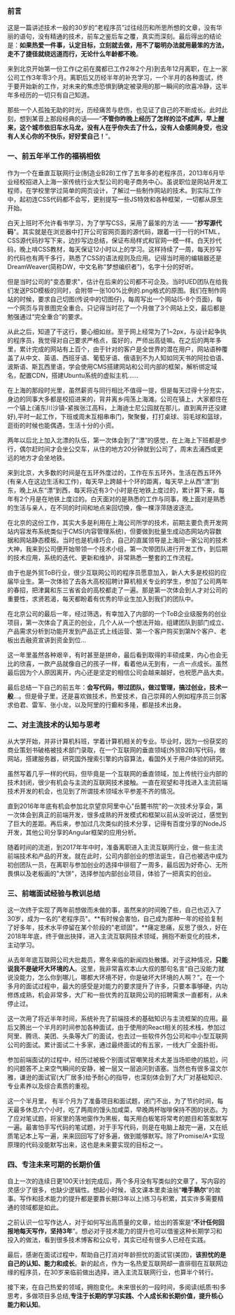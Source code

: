 ###     前言  
  
  
  
这是一篇讲述技术一般的30岁的“老程序员”过往经历和所思所想的文章，没有华丽的语句，没有精通的技术，前车之鉴后车之覆，真实而深刻。最后得出的结论是：**如果热爱一件事，认定目标，立刻就去做，用不了聪明办法就用最笨的方法，走不了捷径就绕远道而行，无论什么年龄都不晚**。
  
来到北京开始第一份工作(之前在魔都已工作2年2个月)到去年12月离职，在上一家公司工作3年零3个月。离职后又历经半年的补充学习，一个半月的各种面试，终于要开始新的工作，对未来的焦虑恐惧到确定被录用的那一瞬间的欣喜冷静，这半年多经历的一切只有自己知道。
  
那些一个人孤独无助的时光，历经痛苦与悲伤，也见证了自己的不断成长。此时此刻，想到某音上那段经典的话——“**不管你昨晚上经历了怎样的泣不成声，早上醒来，这个城市依旧车水马龙，没有人在乎你失去了什么，没有人会感同身受，也没有人关心你的不快乐，好好爱自己！**”。
  
###     一、前五年半工作的福祸相依 
  
  
  
作为一个在垂直互联网行业(制造业B2B)工作了五年多的老程序员，2013年6月毕业经校招进入上海一家传统行业大型公司的电子商务中心。虽说职位是网站开发工程师，在学校里学过简单的网页设计，了解过一些制作网站的技术。到实际工作中，起初连CSS代码都不会写，更别提写一些JS特效和各种框架，一切都从原生开始。
  
白天上班时不允许看书学习，为了学写CSS，采用了最笨的方法 —— "**抄写源代码**"。其实就是在浏览器中打开公司官网页面的源代码，跟着一行一行的HTML，CSS源代码抄写下来，边抄写边总结，保证布局样式和官网一模一样。白天抄代码，晚上啃CSS教材，每天保证12小时以上的学习。这样持续了一周，每天抄写的代码也有两千多行，熟悉了CSS的语法规则及应用。记得当时用的编辑器还是DreamWeaver(简称DW，中文名称"梦想编织者")，名字十分的好听。
  
但是当时公司的"变态要求"，估计在后来的公司都不可企及。当时UED团队在给我们发送PSD模板的同时，会附带一张100%比例的.png格式的原图。我们在制作网站的时候，要求自己切图(传说中的切图仔)，每周写出一个网站(5-8个页面)，每一个网页与背景图完全重合。只记得当时花了一个月做了3个网站上交，最后都是勉强通过“完全重合”的要求。
  
从此之后，知道了干这行，要心细如丝。至于网上经常为了1~2px，与设计起争执的程序员，我觉得对自己要求严格点，蛮好的，严师出高徒嘛。在之后的两年多里，累计完成的网站有上百个，由于针对的客户是全世界的潜在用户，网站语种覆盖了从中文、英语、西班牙语、葡萄牙语、俄语到不为人知如同天书的阿拉伯语、波斯语、斯瓦西里语，学会使用CMS搭建网站和公司内部的框架，解析绑定域名，配置CDN，搭建Ubuntu系统的虚拟主机…… 
  
在上海的那段时光里，虽然薪资与同行相比不值得一提，但是每天过得十分充实，身边的同事大多都是校招进来的，背井离乡闯荡上海滩。公司在镇上，大家都住在一个镇上(浦东川沙镇-紧挨张江高科，上海迪士尼公园就在那儿，直到离开还没建好),平时一起工作，下班或周末互相串串门，聚聚餐，打打桌球、羽毛球和篮球，逛街的时候也能偶遇，生活十分的小资。
  
两年以后北上加入北漂的队伍，第一次体会到了“漂”的感觉，在上海上下班都是步行，偶尔赶时间才会坐公交车，从住的地方20分钟就到公司了，周末去浦西或更远的地方才会坐地铁。
  
来到北京，大多数的时间是在五环外度过的，工作在东五环外，生活在西五环外(有亲人在这边生活和工作)，每天早上跨越十个环的距离，每天早上从西“漂”到东，晚上从东“漂”到西，每天将近有3个小时是在地铁上度过的，累计算下来，每年有2个月是在地铁上度过的。白天面对的是熟悉的工作与同事，晚上面对是熟悉的生活与亲人，在不同的时间和地点来回切换，像一棵浮萍随波逐流。
  
在北京的这份工作，其实大多是利用在上海公司所学的技术，前期主要负责开发网站内容发布系统类似于CMS(内容管理系统)，但要做到批量生成动态网站内容数据和网站静态模板。当时也是机缘巧合，自己的直属领导是上海同一家公司的技术大神，我来到公司便开始带领一个技术小组，第一次带团队进行开发工作，到后期的技术应用，系统的迭代、更新和维护，非常熟悉一整套的工作流程。
  
由于也是外贸ToB行业，很少互联网公司的程序员愿意加入，新人大多是校招的应届毕业生。第一次体验了去各大高校招聘计算机相关专业的学生，参加了公司两年的春招，把津冀和东三省省会的高校都走了一遍。那是第一次体会到人才对公司的重要性，求贤若渴，每天都盼着有优秀的毕业生加入到我们的团队中。
  
在北京公司的最后一年，经过筛选，有幸加入了内部的一个ToB企业级服务的创业项目，第一次体会了真正的创业，几个人从一个想法开始，组建团队到部门成立、产品需求分析到功能开发到产品正式上线运营、第一个客户购买到第N个客户、老板出去融资宣讲到资金到位...
  
这一年里虽然各种艰辛，有时甚至是拼命，最后看到取得的丰硕成果，内心也会无比的欣喜，一款产品就像自己的孩子一样，看着他从无到有，一点一点成长。虽然最后因为个人原因离开，内心还是坚定的相信公司会越来越好，也祝愿产品大卖。
  
最后总结一下自己的前五年：**会写代码，带过团队，做过管理，搞过创业，技术一般**…。但是骨子里，还是喜欢做技术，热爱技术，自己崇拜的人例如程序员三剑客求伯君、雷军、张小龙，以及阿里的行癫和多隆，都是技术出身。
  
###     二、对主流技术的认知与思考  
  
  
  
从大学开始，并非计算机科班，学着计算机相关的专业。毕业时，因为一份获奖的商业策划书破格被技术部门录取，在一个互联网的垂直领域(外贸B2B)写代码，做网站，搭建服务器，研究国外搜索引擎的内容算法，看国外关于用户体验的研究。
  
虽然写着几乎一样的代码，但毕竟是一个互联网的垂直领域，加上传统行业内部的技术封闭，很少有机会与主流的互联网技术接触。一直在观望和寻找进入主流前端技术开发的机会，也见到了所谓技术领域水平参差不齐的情况。
  
直到2016年年底有机会参加北京望京阿里中心"岳麓书院"的一次技术分享会，第一次体会到真正的前端开发，很多成熟的开发模式和框架以前从没听说过，感觉到了巨大的差距。再后来，参加过几次类似的技术分享，记得有百度分享的NodeJS开发，其他公司分享的Angular框架的应用分析。
  
随着时间的流逝，到2017年年中时，准备离职进入主流互联网行业，做一些主流前端技术和产品的开发。就在此时，公司内部创业的想法诞生，自己也被选中成为初创团队一员，在离职与参加创业的选择中徘徊了一周多，最后因为好奇心、无所畏惧以及老板画的"大饼"，选择参加内部创业项目，体验了一把真实的创业。
  
###     三、前端面试经验与教训总结 
  
  
  
这一次终于实现了两年前想做而未做的事，虽然来的时间晚了些，自己也迈入了30岁，成为一名的"老程序员"。**有时候会害怕，自己成为那种一年的经验复制了好多年，技术水平停留在某个阶段的"老顽固"。**痛定思痛，反思了很久，好在2018年年底，终于做出抉择，进入主流互联网技术领域，拥抱不断变化的技术，主动学习。
  
从去年年底互联网公司大批裁员，寒冬来临的新闻四处散播。对于这种情况，**只能说我不是破坏大环境的人**。这里，我非常喜欢本山大叔的那句名言“自己没能力就说没能力，怎么你到哪儿，哪都大环境不好，你是破坏大环境的人啊？”。在一个多月的面试过程中，最大的感受是对能力的要求提升了许多，只要本事够硬，内功修炼成熟，机会非常多，大厂和一些优秀的互联网公司的招聘需求一直都有，从未停止过。
  
这一次用了将近半年时间，系统补充了前端技术的基础知识与主流框架的应用。最后又腾出一个半月的时间参加各种面试，由于使用的React相关的技术栈，参加过阿里、腾讯、美团、头条等大厂的面试，也去过一些软件外包公司和中小型互联网公司的面试。累计面试二十多家，通过最终面试的有五家，一线大厂全面扑街。
  
参加前端面试的过程中，经历过被极个别面试官嘲笑技术太差当场拒绝的尴尬，问的问题答不上来空气瞬间的安静，被一层又一层追问到语塞。当然也有很多温文尔雅，谦逊的面试官(大厂居多)给予耐心的指导，也深刻体会到了大厂对基础知识、专业素养以及综合素质的重视。
  
这一个半月里， 有半个月为了准备项目和面试题，闭门不出，为了节约时间，每天最多休息六个小时，吃了两周的馒头加咸菜，早晚两杯咖啡保持不困的状态。为了应对笔试题，将家里的落地窗作为黑板，每天用白板笔将常考的题目和答案默写一遍。最害怕手写代码的笔试题，对于手写代码，则是在电脑上敲完一遍，又在纸质笔记本上写一遍，来来回回写了好多遍，做到能够默写。除了Promise/A+实现原理的代码没能默写出来，这也是未来要实现的目标之一。
  
###     四、专注未来可期的长期价值 
  
  
  
自上一次的连续日更100天计划完成后，两个多月没有写类似的文章了，写内容的灵感少了很多，也缺少逻辑性。想起小时候，语文课本里卖油翁“**唯手熟尔**”的故事。写作和技术能力的提升都是要靠长期(3年以上)练习与积累，其实许多需要精通的领域都是如此。
  
之前认识一位写作达人，对于如何写出高质量的文章，给出的答案是“**不计任何回报地每天写作，坚持3年**”。想必对于技术能力的提升也可以借鉴这种长期学习和投入的做法，看到很多技术博客和公众号，其实已经有很多人已经在实践。
  
最后，感谢在面试过程中，帮助自己打消对年龄担忧的面试官(美团)，**该担忧的是自己的认知、能力和成长**。新的起点，作为一名热爱互联网却一直徘徊在互联网边缘的程序员，在30岁来临前做出选择，进入主流互联网行业，也算半个转行。
  
接下来，在自己热爱的领域，拥抱变化。未来很长的一段时间，多阅读(纸质书)多思考，多做项目多总结,**专注于长期的学习实践、个人成长和长期价值，提升核心能力和认知**。
  
  
